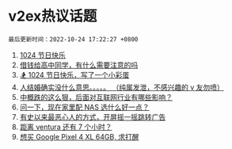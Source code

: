 # v2ex热议话题

`最后更新时间：2022-10-24 17:22:27 +0800`

1. [1024 节日快乐](https://www.v2ex.com/t/889235)
1. [借钱给高中同学，有什么需要注意的吗](https://www.v2ex.com/t/889202)
1. [🏂 1024 节日快乐，写了一个小彩蛋](https://www.v2ex.com/t/889241)
1. [人结婚确实没什么意思。。。。。
（纯属发泄，不感兴趣的 v 友勿喷）](https://www.v2ex.com/t/889218)
1. [中概跌的这么狠，后面对互联网行业有哪些影响？](https://www.v2ex.com/t/889320)
1. [问一下，现在家里配 NAS 选什么好一点？](https://www.v2ex.com/t/889287)
1. [有史以来最恶心人的方式，开屏摇一摇跳转广告](https://www.v2ex.com/t/889339)
1. [距离 ventura 还有 7 个小时？](https://www.v2ex.com/t/889234)
1. [想买 Google Pixel 4 XL 64GB, 求打醒](https://www.v2ex.com/t/889149)

